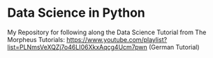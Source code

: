 # Data Science in Python

My Repository for following along the Data Science Tutorial from The Morpheus Tutorials: https://www.youtube.com/playlist?list=PLNmsVeXQZj7o46LI06XkxAqcg4Ucm7pwn (German Tutorial)
